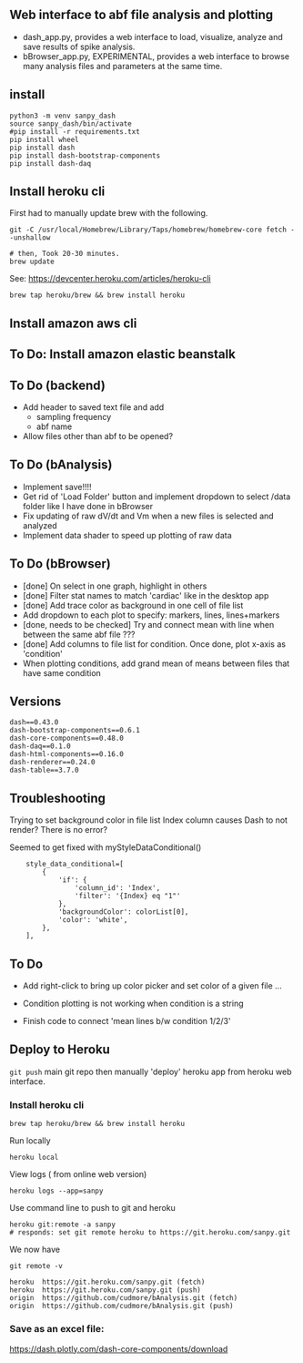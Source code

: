 ## Web interface to abf file analysis and plotting

 - dash_app.py, provides a web interface to load, visualize, analyze and save results of spike analysis.
 - bBrowser_app.py, EXPERIMENTAL, provides a web interface to browse many analysis files and parameters at the same time.

## install

```
python3 -m venv sanpy_dash
source sanpy_dash/bin/activate
#pip install -r requirements.txt
pip install wheel
pip install dash
pip install dash-bootstrap-components
pip install dash-daq
```

## Install heroku cli

First had to manually update brew with the following.

```
git -C /usr/local/Homebrew/Library/Taps/homebrew/homebrew-core fetch --unshallow

# then, Took 20-30 minutes.
brew update
```

See: https://devcenter.heroku.com/articles/heroku-cli
```
brew tap heroku/brew && brew install heroku
```

## Install amazon aws cli

## To Do: Install amazon elastic beanstalk

## To Do (backend)

 - Add header to saved text file and add
     - sampling frequency
     - abf name
 - Allow files other than abf to be opened?

## To Do (bAnalysis)

 - Implement save!!!!
 - Get rid of 'Load Folder' button and implement dropdown to select /data folder like I have done in bBrowser
 - Fix updating of raw dV/dt and Vm when a new files is selected and analyzed
 - Implement data shader to speed up plotting of raw data

## To Do (bBrowser)

 - [done] On select in one graph, highlight in others
 - [done] Filter stat names to match 'cardiac' like in the desktop app
 - [done] Add trace color as background in one cell of file list
 - Add dropdown to each plot to specify: markers, lines, lines+markers
 - [done, needs to be checked] Try and connect mean with line when between the same abf file ???
 - [done] Add columns to file list for condition. Once done, plot x-axis as 'condition'
 - When plotting conditions, add grand mean of means between files that have same condition

## Versions

```
dash==0.43.0
dash-bootstrap-components==0.6.1
dash-core-components==0.48.0
dash-daq==0.1.0
dash-html-components==0.16.0
dash-renderer==0.24.0
dash-table==3.7.0
```

## Troubleshooting

Trying to set background color in file list Index column causes Dash to not render? There is no error?

Seemed to get fixed with myStyleDataConditional()

```
	style_data_conditional=[
	    {
	        'if': {
	            'column_id': 'Index',
	            'filter': '{Index} eq "1"'
	        },
	        'backgroundColor': colorList[0],
	        'color': 'white',
	    },
	],
```

## To Do

 - Add right-click to bring up color picker and set color of a given file ...
 - Condition plotting is not working when condition is a string

 - Finish code to connect 'mean lines b/w condition 1/2/3'

## Deploy to Heroku

`git push` main git repo then manually 'deploy' heroku app from heroku web interface.


### Install heroku cli

```
brew tap heroku/brew && brew install heroku
```

Run locally

```
heroku local
```

View logs ( from online web version)

```
heroku logs --app=sanpy
```

Use command line to push to git and heroku

```
heroku git:remote -a sanpy
# responds: set git remote heroku to https://git.heroku.com/sanpy.git
```

We now have

```
git remote -v

heroku	https://git.heroku.com/sanpy.git (fetch)
heroku	https://git.heroku.com/sanpy.git (push)
origin	https://github.com/cudmore/bAnalysis.git (fetch)
origin	https://github.com/cudmore/bAnalysis.git (push)
```

### Save as an excel file:

https://dash.plotly.com/dash-core-components/download
